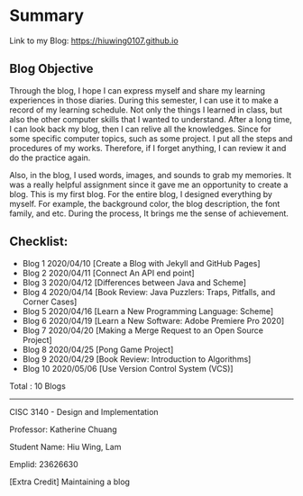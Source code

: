 # Summary

Link to my Blog: https://hiuwing0107.github.io

## Blog Objective

Through the blog, I hope I can express myself and share my learning experiences in those diaries. During this semester, I can use it to make a record of my learning schedule. Not only the things I learned in class, but also the other computer skills that I wanted to understand. After a long time, I can look back my blog, then I can relive all the knowledges. Since for some specific computer topics, such as some project. I put all the steps and procedures of my works. Therefore, if I forget anything, I can review it and do the practice again.

Also, in the blog, I used words, images, and sounds to grab my memories. It was a really helpful assignment since it gave me an opportunity to create a blog. This is my first blog. For the entire blog, I designed everything by myself. For example, the background color, the blog description, the font family, and etc. During the process, It brings me the sense of achievement.

## Checklist:
- Blog 1 2020/04/10 [Create a Blog with Jekyll and GitHub Pages]
- Blog 2 2020/04/11 [Connect An API end point]
- Blog 3 2020/04/12 [Differences between Java and Scheme]
- Blog 4 2020/04/14 [Book Review: Java Puzzlers: Traps, Pitfalls, and Corner Cases]
- Blog 5 2020/04/16 [Learn a New Programming Language: Scheme]
- Blog 6 2020/04/19 [Learn a New Software: Adobe Premiere Pro 2020]
- Blog 7 2020/04/20 [Making a Merge Request to an Open Source Project]
- Blog 8 2020/04/25 [Pong Game Project]
- Blog 9 2020/04/29 [Book Review: Introduction to Algorithms]
- Blog 10 2020/05/06 [Use Version Control System (VCS)]

Total : 10 Blogs

----------------------------------------------------------------------------------------------------------------------------

CISC 3140 - Design and Implementation

Professor: Katherine Chuang

Student Name: Hiu Wing, Lam

Emplid: 23626630

[Extra Credit] Maintaining a blog
